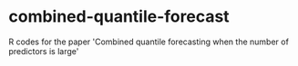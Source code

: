 # combined-quantile-forecast
R codes for the paper 'Combined quantile forecasting when the number of predictors is large'
